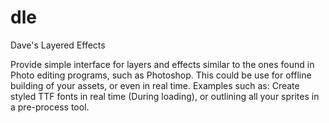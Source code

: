 dle
===

Dave's Layered Effects

Provide simple interface for layers and effects similar to the ones found in Photo editing programs, such as Photoshop.
This could be use for offline building of your assets, or even in real time. Examples such as: Create styled TTF fonts in real time (During loading), or outlining all your sprites in a pre-process tool.
